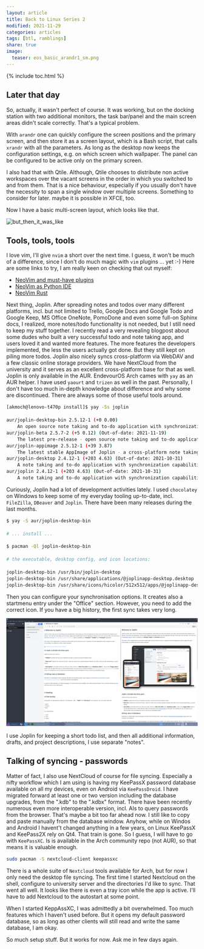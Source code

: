 ```yaml
---
layout: article
title: Back to Linux Series 2
modified: 2021-11-29
categories: articles
tags: [btl, ramblings]
share: true
image:
  teaser: eos_basic_arandr1_sm.png
---
```


{% include toc.html %}

## Later that day

So, actually, it wasn't perfect of course. It was working, but on the docking station with two additional monitors, the task bar/panel and the main screen areas didn't scale correctly. That's a typical problem.

With `arandr` one can quickly configure the screen positions and the primary screen, and then store it as a screen layout, which is a Bash script, that calls `xrandr` with all the parameters. As long as the desktop now keeps the configuration settings, e.g. on which screen which wallpaper. The panel can be configured to be active only on the primary screen.

I also had that with Qtile. Although, Qtile chooses to distribute non active workspaces over the vacant screens in the order in which you switched to and from them. That is a nice behaviour, especially if you usually don't have the necessity to span a single window over multiple screens. Something to consider for later. maybe it is possible in XFCE, too.

Now I have a basic multi-screen layout, which looks like that.

![but_then_it_was_like](/images/eos_basic_arandr1.jpg)


## Tools, tools, tools

I love vim, I'll give `nvim` a short over the next time. I guess, it won't be much of a difference, since I don't do much magic with `vim` plugins ... yet :-) Here are some links to try, I am really keen on checking that out myself:

- [NeoVim and must-have plugins](https://jdhao.github.io/2018/12/24/centos_nvim_install_use_guide_en/)
- [NeoVim as Python IDE](https://ramezanpour.net/post/2021/04/24/My-ultimate-Neovim-configuration-for-Python-development)
- [NeoVim Rust](https://sharksforarms.dev/posts/neovim-rust/)

Next thing, Joplin. After spreading notes and todos over many different platforms, incl. but not limited to Trello, Google Docs and Google Todo and Google Keep, MS Office OneNote, PomoDone and even some full-on Sphinx docs, I realized, more notes/todo functionality is not needed, but I still need to keep my stuff together. I recently read a very revealing blogpost about some dudes who built a very successful todo and note taking app, and users loved it and wanted more features. The more features the developers implemented, the less the users actually got done. But they still kept on piling more todos.
Joplin also nicely syncs cross-platform via WebDAV and a few classic online storage providers. We have NextCloud from the university and it serves as an excellent cross-platform base for that as well. Joplin is only available in the AUR. EndevourOS Arch cames with `yay` as an AUR helper. I have used `yaourt` and `trizen` as well in the past. Personally, I don't have too much in-depth knowledge about difference and why some are discontinued. There are always some of those useful tools around.

```bash
[akmoch@lenovo-t470p install]$ yay -Ss joplin

aur/joplin-desktop-bin 2.5.12-1 (+0 0.00)
    An open source note taking and to-do application with synchronization capabilities for Windows, macOS, Linux, Android and iOS
aur/joplin-beta 2.5.7-2 (+5 0.12) (Out-of-date: 2021-11-19)
    The latest pre-release - open source note taking and to-do application
aur/joplin-appimage 2.5.12-1 (+39 3.87)
    The latest stable AppImage of Joplin - a cross-platform note taking and to-do app
aur/joplin-desktop 2.4.12-1 (+203 4.63) (Out-of-date: 2021-10-31)
    A note taking and to-do application with synchronization capabilities - Desktop
aur/joplin 2.4.12-1 (+203 4.63) (Out-of-date: 2021-10-31)
    A note taking and to-do application with synchronization capabilities - CLI App
```

Curiously, Joplin had a lot of development activities lately. I used `chocolatey` on Windows to keep some of my everyday tooling up-to-date, incl. `FileZilla`, `DBeaver` and `Joplin`. There have been many releases during the last months.

```bash
$ yay -S aur/joplin-desktop-bin

# ... install ...

$ pacman -Ql joplin-desktop-bin

# the executable, desktop config, and icon locations:

joplin-desktop-bin /usr/bin/joplin-desktop
joplin-desktop-bin /usr/share/applications/@joplinapp-desktop.desktop
joplin-desktop-bin /usr/share/icons/hicolor/512x512/apps/@joplinapp-desktop.png
```

Then you can configure your synchronisation options. It creates also a startmenu entry under the "Office" section. However, you need to add the correct icon. If you have a big history, the first sync takes very long.

![joplin](/images/joplin_basic.png)

I use Joplin for keeping a short todo list, and then all additional information, drafts, and project descriptions, I use separate "notes".

## Talking of syncing - passwords

Matter of fact, I also use NextCloud of course for file syncing. Especially a nifty workflow which I am using is having my KeePassX password database available on all my devices, even on Android via `KeePassDroid`. I have migrated forward at least one or two version including the database upgrades, from the ".kdb" to the ".kdbx" format. There have been recently numerous even more interoperable version, incl. AIs to query passwords from the browser. That's maybe a bit too far ahead now. I still like to copy and paste manually from the database window. Anyhow, while on Windos and Android I havent't changed anything in a few years, on Linux KeePassX and KeePass2X rely on Qt4. That train is gone. So I guess, I will have to go with `KeePassXC`. Is is available in the Arch community repo (not AUR), so that means it is valuable enough.

```bash
sudo pacman -S nextcloud-client keepassxc
```

There is a whole suite of `Nextcloud` tools available for Arch, but for now I only need the desktop file syncing. The first time I started Nextcloud on the shell, configure to university server and the directories I'd like to sync. That went all well. It looks like there is even a tray icon while the app is active. I'll have to add Nextcloud to the autostart at some point.

When I started KeppAssXC, I was admittedly a bit overwhelmed. Too much features which I haven't used before. But it opens my default password database, so as long as other clients will still read and write the same database, I am okay.

So much setup stuff. But it works for now. Ask me in few days again.
